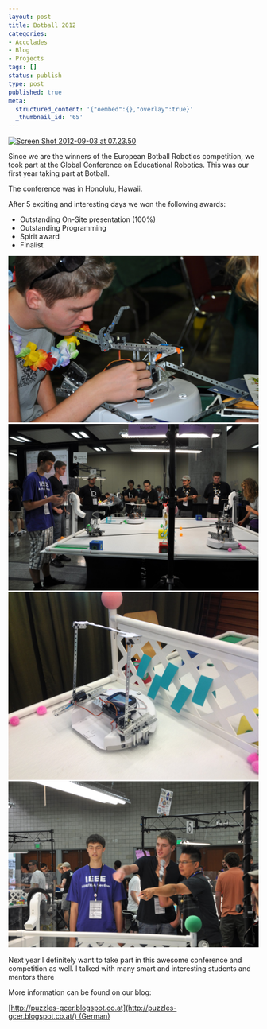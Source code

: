 ```yaml
---
layout: post
title: Botball 2012
categories:
- Accolades
- Blog
- Projects
tags: []
status: publish
type: post
published: true
meta:
  structured_content: '{"oembed":{},"overlay":true}'
  _thumbnail_id: '65'
---
```


[![Screen Shot 2012-09-03 at 07.23.50](https://krausefx.com/squarespace_images/static_545299aae4b0e9514fe30c95_54529a29e4b025a90f45cc50_54529a29e4b025a90f45cc63_1414699597462_Screen-Shot-2012-09-03-at-07.23.50.png.50.png)](https://krausefx.com/squarespace_images/static_545299aae4b0e9514fe30c95_54529a29e4b025a90f45cc50_54529a29e4b025a90f45cc63_1414699597462_Screen-Shot-2012-09-03-at-07.23.50.png.50.png)

Since we are the winners of the European Botball Robotics competition, we took part at the Global Conference on Educational Robotics. This was our first year taking part at Botball.

The conference was in Honolulu, Hawaii.

After 5 exciting and interesting days we won the following awards:

* Outstanding On-Site presentation (100%)
* Outstanding Programming
* Spirit award
* Finalist

<img src="/assets/posts/others/1.jpg" />

<img src="/assets/posts/others/2.jpg" />

<img src="/assets/posts/others/3.jpg" />

<img src="/assets/posts/others/4.jpg" />

Next year I definitely want to take part in this awesome conference and competition as well. I talked with many smart and interesting students and mentors there 

More information can be found on our blog: 

[http://puzzles-gcer.blogspot.co.at](http://puzzles-gcer.blogspot.co.at/) (German)

